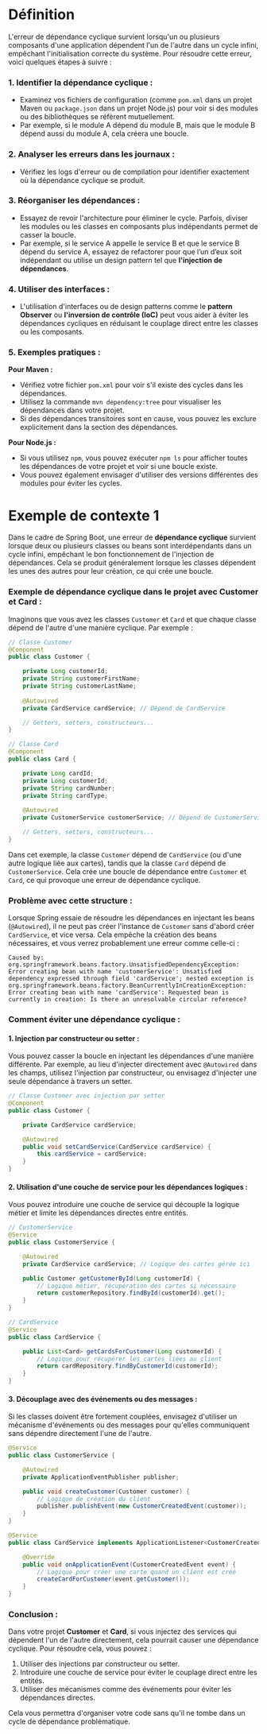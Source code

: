 # Définition

L'erreur de dépendance cyclique survient lorsqu'un ou plusieurs composants d'une application dépendent l'un de l'autre dans un cycle infini, empêchant l'initialisation correcte du système. Pour résoudre cette erreur, voici quelques étapes à suivre :

### 1. **Identifier la dépendance cyclique :**
   - Examinez vos fichiers de configuration (comme `pom.xml` dans un projet Maven ou `package.json` dans un projet Node.js) pour voir si des modules ou des bibliothèques se réfèrent mutuellement.
   - Par exemple, si le module A dépend du module B, mais que le module B dépend aussi du module A, cela créera une boucle.

### 2. **Analyser les erreurs dans les journaux :**
   - Vérifiez les logs d'erreur ou de compilation pour identifier exactement où la dépendance cyclique se produit.

### 3. **Réorganiser les dépendances :**
   - Essayez de revoir l'architecture pour éliminer le cycle. Parfois, diviser les modules ou les classes en composants plus indépendants permet de casser la boucle.
   - Par exemple, si le service A appelle le service B et que le service B dépend du service A, essayez de refactorer pour que l’un d’eux soit indépendant ou utilise un design pattern tel que **l'injection de dépendances**.

### 4. **Utiliser des interfaces :**
   - L'utilisation d'interfaces ou de design patterns comme le **pattern Observer** ou **l'inversion de contrôle (IoC)** peut vous aider à éviter les dépendances cycliques en réduisant le couplage direct entre les classes ou les composants.

### 5. **Exemples pratiques :**

   **Pour Maven :**
   - Vérifiez votre fichier `pom.xml` pour voir s'il existe des cycles dans les dépendances.
   - Utilisez la commande `mvn dependency:tree` pour visualiser les dépendances dans votre projet.
   - Si des dépendances transitoires sont en cause, vous pouvez les exclure explicitement dans la section des dépendances.

   **Pour Node.js :**
   - Si vous utilisez `npm`, vous pouvez exécuter `npm ls` pour afficher toutes les dépendances de votre projet et voir si une boucle existe.
   - Vous pouvez également envisager d'utiliser des versions différentes des modules pour éviter les cycles.





# Exemple de contexte 1

Dans le cadre de Spring Boot, une erreur de **dépendance cyclique** survient lorsque deux ou plusieurs classes ou beans sont interdépendants dans un cycle infini, empêchant le bon fonctionnement de l'injection de dépendances. Cela se produit généralement lorsque les classes dépendent les unes des autres pour leur création, ce qui crée une boucle.

### Exemple de dépendance cyclique dans le projet avec **Customer** et **Card** :

Imaginons que vous avez les classes `Customer` et `Card` et que chaque classe dépend de l'autre d'une manière cyclique. Par exemple :

```java
// Classe Customer
@Component
public class Customer {

    private Long customerId;
    private String customerFirstName;
    private String customerLastName;
    
    @Autowired
    private CardService cardService; // Dépend de CardService

    // Getters, setters, constructeurs...
}
```

```java
// Classe Card
@Component
public class Card {

    private Long cardId;
    private Long customerId;
    private String cardNumber;
    private String cardType;
    
    @Autowired
    private CustomerService customerService; // Dépend de CustomerService

    // Getters, setters, constructeurs...
}
```

Dans cet exemple, la classe `Customer` dépend de `CardService` (ou d'une autre logique liée aux cartes), tandis que la classe `Card` dépend de `CustomerService`. Cela crée une boucle de dépendance entre `Customer` et `Card`, ce qui provoque une erreur de dépendance cyclique.

### Problème avec cette structure :
Lorsque Spring essaie de résoudre les dépendances en injectant les beans (`@Autowired`), il ne peut pas créer l'instance de `Customer` sans d'abord créer `CardService`, et vice versa. Cela empêche la création des beans nécessaires, et vous verrez probablement une erreur comme celle-ci :

```
Caused by: org.springframework.beans.factory.UnsatisfiedDependencyException: Error creating bean with name 'customerService': Unsatisfied dependency expressed through field 'cardService'; nested exception is org.springframework.beans.factory.BeanCurrentlyInCreationException: Error creating bean with name 'cardService': Requested bean is currently in creation: Is there an unresolvable circular reference?
```

### Comment éviter une dépendance cyclique :

#### 1. **Injection par constructeur ou setter** :
   Vous pouvez casser la boucle en injectant les dépendances d'une manière différente. Par exemple, au lieu d'injecter directement avec `@Autowired` dans les champs, utilisez l'injection par constructeur, ou envisagez d'injecter une seule dépendance à travers un setter.

```java
// Classe Customer avec injection par setter
@Component
public class Customer {

    private CardService cardService;

    @Autowired
    public void setCardService(CardService cardService) {
        this.cardService = cardService;
    }
}
```

#### 2. **Utilisation d'une couche de service pour les dépendances logiques** :
   Vous pouvez introduire une couche de service qui découple la logique métier et limite les dépendances directes entre entités.

```java
// CustomerService
@Service
public class CustomerService {

    @Autowired
    private CardService cardService; // Logique des cartes gérée ici

    public Customer getCustomerById(Long customerId) {
        // Logique métier, récupération des cartes si nécessaire
        return customerRepository.findById(customerId).get();
    }
}

// CardService
@Service
public class CardService {

    public List<Card> getCardsForCustomer(Long customerId) {
        // Logique pour récupérer les cartes liées au client
        return cardRepository.findByCustomerId(customerId);
    }
}
```

#### 3. **Découplage avec des événements ou des messages** :
   Si les classes doivent être fortement couplées, envisagez d'utiliser un mécanisme d'événements ou des messages pour qu'elles communiquent sans dépendre directement l'une de l'autre.

```java
@Service
public class CustomerService {

    @Autowired
    private ApplicationEventPublisher publisher;

    public void createCustomer(Customer customer) {
        // Logique de création du client
        publisher.publishEvent(new CustomerCreatedEvent(customer));
    }
}

@Service
public class CardService implements ApplicationListener<CustomerCreatedEvent> {

    @Override
    public void onApplicationEvent(CustomerCreatedEvent event) {
        // Logique pour créer une carte quand un client est créé
        createCardForCustomer(event.getCustomer());
    }
}
```

### Conclusion :
Dans votre projet **Customer** et **Card**, si vous injectez des services qui dépendent l'un de l'autre directement, cela pourrait causer une dépendance cyclique. Pour résoudre cela, vous pouvez :
1. Utiliser des injections par constructeur ou setter.
2. Introduire une couche de service pour éviter le couplage direct entre les entités.
3. Utiliser des mécanismes comme des événements pour éviter les dépendances directes.

Cela vous permettra d'organiser votre code sans qu'il ne tombe dans un cycle de dépendance problématique.
